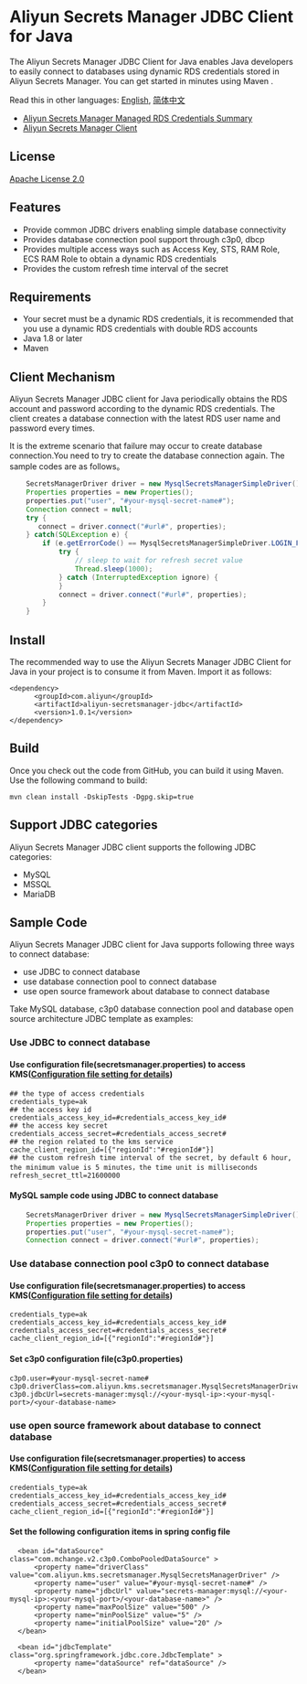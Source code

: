 # Aliyun Secrets Manager JDBC Client for Java

The Aliyun Secrets Manager JDBC Client for Java enables Java developers to easily connect to databases using dynamic RDS credentials stored in Aliyun Secrets Manager. You can get started in minutes using Maven .
 
 
Read this in other languages: [English](README.md), [简体中文](README.zh-cn.md)
 
- [Aliyun Secrets Manager Managed RDS Credentials Summary](https://help.aliyun.com/document_detail/194269.html?spm=a2c4g.11186623.3.3.5c3b2366dVeFp8)
- [Aliyun Secrets Manager Client](https://help.aliyun.com/document_detail/190269.html?spm=a2c4g.11186623.6.621.201623668WpoMj)

## License

[Apache License 2.0](https://www.apache.org/licenses/LICENSE-2.0.html)

## Features

* Provide common JDBC drivers enabling simple database connectivity
* Provides database connection pool support through c3p0, dbcp
* Provides multiple access ways such as Access Key, STS, RAM Role, ECS RAM Role to obtain a dynamic RDS credentials
* Provides the custom refresh time interval of the secret

## Requirements

- Your secret must be a dynamic RDS credentials, it is recommended that you use a dynamic RDS credentials with double RDS accounts
- Java 1.8 or later
- Maven

## Client Mechanism

Aliyun Secrets Manager JDBC client for Java periodically obtains the RDS account and password according to the dynamic RDS credentials. The client creates a database connection with the latest RDS user name and password every times.

It is the extreme scenario that  failure may occur to create database connection.You need to try to create the database connection again. The sample codes are as follows。

  ```Java
      SecretsManagerDriver driver = new MysqlSecretsManagerSimpleDriver();
      Properties properties = new Properties();
      properties.put("user", "#your-mysql-secret-name#");
      Connection connect = null;
      try {
         connect = driver.connect("#url#", properties);
      } catch(SQLException e) {
          if (e.getErrorCode() == MysqlSecretsManagerSimpleDriver.LOGIN_FAILED_CODE) {
              try {
                  // sleep to wait for refresh secret value
                  Thread.sleep(1000);
              } catch (InterruptedException ignore) {
              }
              connect = driver.connect("#url#", properties);
          }
      }
  ```


## Install

The recommended way to use the Aliyun Secrets Manager JDBC Client for Java in your project is to consume it from Maven. Import it as follows:

```
<dependency>
      <groupId>com.aliyun</groupId>
      <artifactId>aliyun-secretsmanager-jdbc</artifactId>
      <version>1.0.1</version>
</dependency>
```

## Build

Once you check out the code from GitHub, you can build it using Maven. Use the following command to build:

```
mvn clean install -DskipTests -Dgpg.skip=true
```

## Support JDBC categories 

Aliyun Secrets Manager JDBC client supports the following JDBC categories:

- MySQL
- MSSQL
- MariaDB

## 

## Sample Code

Aliyun Secrets Manager JDBC client for Java supports following three ways to connect database:

* use JDBC to connect database
* use database connection pool to connect database
* use open source framework about database to connect database

Take MySQL database, c3p0 database connection pool and database open source architecture JDBC template as examples:

### Use JDBC to connect database

#### Use configuration file(secretsmanager.properties) to access KMS([Configuration file setting for details](README_config.md))

   ```
## the type of access credentials
credentials_type=ak   
## the access key id
credentials_access_key_id=#credentials_access_key_id#
## the access key secret
credentials_access_secret=#credentials_access_secret#
## the region related to the kms service
cache_client_region_id=[{"regionId":"#regionId#"}]
## the custom refresh time interval of the secret, by default 6 hour, the minimum value is 5 minutes，the time unit is milliseconds
refresh_secret_ttl=21600000
   ```

#### MySQL sample code using JDBC to connect database 

  ```Java
      SecretsManagerDriver driver = new MysqlSecretsManagerSimpleDriver();
      Properties properties = new Properties();
      properties.put("user", "#your-mysql-secret-name#");
      Connection connect = driver.connect("#url#", properties);
  ```

### Use database connection pool c3p0 to connect database

#### Use configuration file(secretsmanager.properties) to access KMS([Configuration file setting for details](README_config.md))

   ```
credentials_type=ak
credentials_access_key_id=#credentials_access_key_id#
credentials_access_secret=#credentials_access_secret#
cache_client_region_id=[{"regionId":"#regionId#"}]
   ```

#### Set c3p0 configuration file(c3p0.properties)


  ```
c3p0.user=#your-mysql-secret-name#
c3p0.driverClass=com.aliyun.kms.secretsmanager.MysqlSecretsManagerDriver
c3p0.jdbcUrl=secrets-manager:mysql://<your-mysql-ip>:<your-mysql-port>/<your-database-name>
  
 ```


### use open source framework about database to connect database


#### Use configuration file(secretsmanager.properties) to access KMS([Configuration file setting for details](README_config.md))

   ```
credentials_type=ak
credentials_access_key_id=#credentials_access_key_id#
credentials_access_secret=#credentials_access_secret#
cache_client_region_id=[{"regionId":"#regionId#"}]
   ```
   
#### Set the following configuration items in spring config file

  ```
    <bean id="dataSource" class="com.mchange.v2.c3p0.ComboPooledDataSource" >
        <property name="driverClass" value="com.aliyun.kms.secretsmanager.MysqlSecretsManagerDriver" />
        <property name="user" value="#your-mysql-secret-name#" />
        <property name="jdbcUrl" value="secrets-manager:mysql://<your-mysql-ip>:<your-mysql-port>/<your-database-name>" />
        <property name="maxPoolSize" value="500" />
        <property name="minPoolSize" value="5" />
        <property name="initialPoolSize" value="20" />
    </bean>

    <bean id="jdbcTemplate" class="org.springframework.jdbc.core.JdbcTemplate" >
        <property name="dataSource" ref="dataSource" />
    </bean>
  ```
